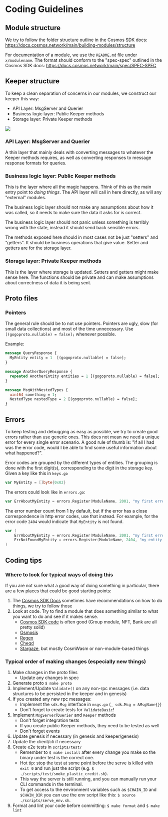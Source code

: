 # Coding Guidelines

## Module structure

We try to follow the folder structure outline in the Cosmos SDK docs: https://docs.cosmos.network/main/building-modules/structure

For documentation of a module, we use the `README.md` file under `x/modulename`. The format should conform to the "spec-spec" outlined in the Cosmos SDK docs: https://docs.cosmos.network/main/spec/SPEC-SPEC

## Keeper structure

To keep a clean separation of concerns in our modules, we construct our keeper this way:
- API Layer: MsgServer and Querier
- Business logic layer: Public Keeper methods
- Storage layer: Private Keeper methods

![](../docs/static/img/module_structure.png)

### API Layer: MsgServer and Querier

A thin layer that mainly deals with converting messages to whatever the Keeper methods requires, 
as well as converting responses to message response formats for queries.

### Business logic layer: Public Keeper methods

This is the layer where all the magic happens. Think of this as the main entry point to _doing things_. 
The API layer will call in here directly, as will any "external" modules. 

The business logic layer should not make any assumptions about how it was called, so it needs to make sure the data it asks for is correct.

The business logic layer should not panic unless something is terribly wrong with the state, instead it should send back sensible errors.

The methods exposed here should in most cases not be just "setters" and "getters". It should be business operations that give value.
Setter and getters are for the storage layer.

### Storage layer: Private Keeper methods

This is the layer where storage is updated. Setters and getters might make sense here. 
The functions should be private and can make assumptions about correctness of data it is being sent.

## Proto files

### Pointers

The general rule should be to not use pointers. Pointers are ugly, slow (for small data collections) and most of the time unnecessary.
Use ` [(gogoproto.nullable) = false];` whenever possible.

Example:
```protobuf
message QueryResponse {
  MyEntity entity = 1  [(gogoproto.nullable) = false];
}

message AnotherQueryResponse {
  repeated AnotherEntity entities = 1 [(gogoproto.nullable) = false];
}

message MsgWithNestedTypes {
  uint64 something = 1;
  NestedType nestedType = 2 [(gogoproto.nullable) = false];
}
```

## Errors

To keep testing and debugging as easy as possible, we try to create good errors rather than use generic ones.
This does not mean we need a unique error for every single error scenario.
A good rule of thumb is: "if all I had was the error code, would I be able to find some useful information about what happened?".

Error codes are grouped by the different types of entities. The grouping is done with the first digit(s), corresponding to the digit in the storage key.
Given a key like this in `keys.go`
```go "test"
var MyEntity = []byte{0x02}
```
The errors could look like in `errors.go`:
```go
var ErrAboutMyEntity = errors.Register(ModuleName, 2001, "my first error")
```

The error number count from 1 by default, but if the error has a close correspondence in http error codes, use that instead.
For example, for the error code `2404` would indicate that `MyEntity` is not found.
```go
var (
    ErrAboutMyEntity = errors.Register(ModuleName, 2001, "my first error")
    ErrNotFoundMyEntity = errors.Register(ModuleName, 2404, "my entity was not found")
)
```

## Coding tips

### Where to look for typical ways of doing this

If you are not sure what a good way of doing something in particular, there are a few places that could be good starting points:
1. The [Cosmos SDK Docs](https://docs.cosmos.network) sometimes have recommendations on how to do things, we try to follow those
2. Look at code. Try to find a module that does something similar to what you want to do and see if it makes sense.
    - [Cosmos SDK code](https://github.com/cosmos/cosmos-sdk) is often good (Group module, NFT, Bank are all pretty solid)
    - [Osmosis](https://github.com/osmosis-labs/osmosis)
    - [Regen](https://github.com/regen-network/regen-ledger/)
    - [Cheqd](https://github.com/cheqd/cheqd-node)
    - [Stargaze](https://github.com/public-awesome/), but mostly CosmWasm or non-module-based things

### Typical order of making changes (especially new things)

1. Make changes in the proto files
    - Update any changes in spec
2. Generate proto `$ make proto`
3. Implement/Update `Validate()` on any non-rpc messages (i.e. data structures to be persisted in the keeper and in genesis)
4. If you created any new rpc messages:
    - Implement the `sdk.Msg` interface in `msgs.go` (`_ sdk.Msg = &MsgName{}`)
    - Don't forget to create tests for `ValidateBasic`!
5. Implement `MsgServer`/`Querier` and `Keeper` methods
    - Don't forget integration tests
    - If you create public Keeper methods, they need to be tested as well
    - Don't forget events
6. Update genesis if necessary (in genesis and keeper/genesis)
7. Update the client/cli if necessary
8. Create e2e tests in  `scripts/test/`
    - Remember to `$ make install` after every change you make so the binary under test is the correct one.
    - Hot tip: stop the test at some point before the serve is killed with `exit 0` and run just the script (e.g. `$ ./scripts/test/smoke_plastic_credit.sh`). 
    - This way the server is still running, and you can manually run your CLI commands in the terminal.
    - To get access to the environment variables such as `$CHAIN_ID` and `$CHAIN_DIR` you can use the env script like this: `$ source ./scripts/serve_env.sh`.
9. Format and lint your code before committing: `$ make format` and `$ make lint`